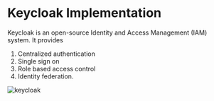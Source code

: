 # Keycloak Implementation

Keycloak is an open-source Identity and Access Management (IAM) system. It provides
1. Centralized authentication
2. Single sign on
3. Role based access control
4. Identity federation.

![keycloak](https://github.com/user-attachments/assets/ad978d3a-33b9-44c8-a7c5-3a28de386253)

